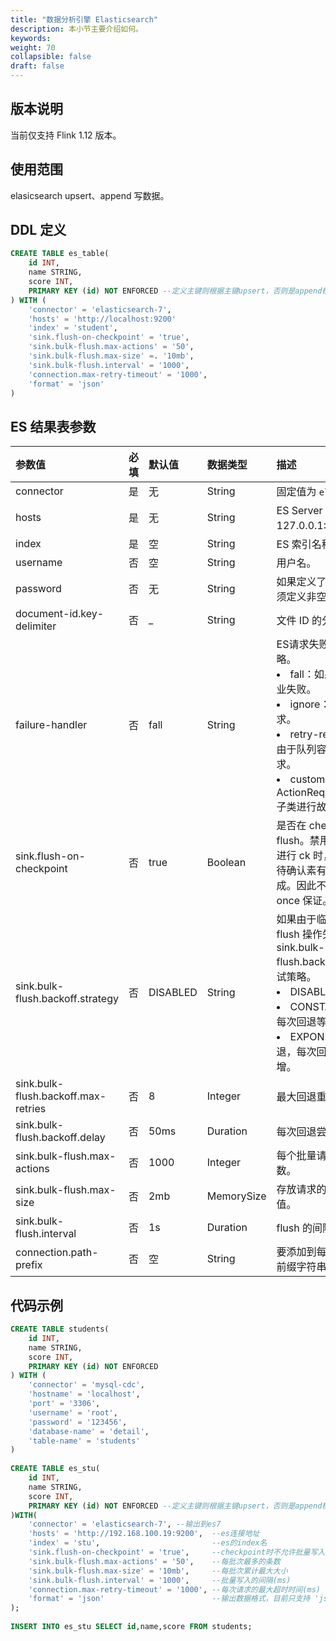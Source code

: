 ```yaml
---
title: "数据分析引擎 Elasticsearch"
description: 本小节主要介绍如何。 
keywords: 
weight: 70
collapsible: false
draft: false
---
```




## 版本说明

当前仅支持 Flink 1.12 版本。

## 使用范围

elasicsearch upsert、append 写数据。

## DDL 定义

```sql
CREATE TABLE es_table(
    id INT,
    name STRING,
    score INT,
    PRIMARY KEY (id) NOT ENFORCED --定义主键则根据主键upsert，否则是append模式
) WITH (
    'connector' = 'elasticsearch-7',
    'hosts' = 'http://localhost:9200'
    'index' = 'student',
    'sink.flush-on-checkpoint' = 'true',
    'sink.bulk-flush.max-actions' = '50',
    'sink.bulk-flush.max-size' =. '10mb',
    'sink.bulk-flush.interval' = '1000',
    'connection.max-retry-timeout' = '1000',
    'format' = 'json'
)
```

## ES 结果表参数

| 参数值                              | 必填 | 默认值   | 数据类型   | 描述                                                         |
| :---------------------------------- | :--- | :------- | :--------- | :----------------------------------------------------------- |
| connector                           | 是   | 无       | String     | 固定值为 `elasticesearch-7`。                                |
| hosts                               | 是   | 无       | String     | ES Server 地址 如：127.0.0.1:9200。                          |
| index                               | 是   | 空       | String     | ES 索引名称。                                                |
| username                            | 否   | 空       | String     | 用户名。                                                     |
| password                            | 否   | 无       | String     | 如果定义了 username，则必须定义非空的 password。             |
| document-id.key-delimiter           | 否   | _        | String     | 文件 ID 的分隔符。                                           |
| failure-handler                     | 否   | fall     | String     | ES请求失败时的故障处理策略。<li>fall：如果请求失败，则作业失败。<li>ignore：忽略失败并删除请求。<li>retry-rejected：重新添加由于队列容量满而失败的请求。<li>custom class name：使用 ActionRequestFailureHandler 子类进行故障处理。 |
| sink.flush-on-checkpoint            | 否   | true     | Boolean    | 是否在 checkpoint 时执行 flush。禁用该功能后，在 ES 进行 ck 时，connector 将不等待确认素有 pending 请求已完成。因此不会提供 atleast-once 保证。 |
| sink.bulk-flush.backoff.strategy    | 否   | DISABLED | String     | 如果由于临时请求错误导致 flush 操作失败，则设置 sink.bulk-flush.backoff.startegy 指定重试策略。<li>DISABLED：不执行重试。<li>CONSTANT：常量回退，每次回退等待时间相同。<li>EXPONENTIAL：指数回退，每次回退等待时间指数递增。 |
| sink.bulk-flush.backoff.max-retries | 否   | 8        | Integer    | 最大回退重试次数。                                           |
| sink.bulk-flush.backoff.delay       | 否   | 50ms     | Duration   | 每次回退尝试之间的延迟。                                     |
| sink.bulk-flush.max-actions         | 否   | 1000     | Integer    | 每个批量请求的最大缓冲操作数。                               |
| sink.bulk-flush.max-size            | 否   | 2mb      | MemorySize | 存放请求的缓冲区内存最大值。                                 |
| sink.bulk-flush.interval            | 否   | 1s       | Duration   | flush 的间隔。                                               |
| connection.path-prefix              | 否   | 空       | String     | 要添加到每个 REST 通信中的前缀字符串。                       |

## 代码示例

```sql
CREATE TABLE students(
    id INT,
    name STRING,
    score INT,
    PRIMARY KEY (id) NOT ENFORCED
) WITH (
    'connector' = 'mysql-cdc',
    'hostname' = 'localhost',
    'port' = '3306',
    'username' = 'root',
    'password' = '123456',
    'database-name' = 'detail',
    'table-name' = 'students'
)
 
CREATE TABLE es_stu(
    id INT,
    name STRING,
    score INT,
    PRIMARY KEY (id) NOT ENFORCED --定义主键则根据主键upsert，否则是append模式
)WITH(
    'connector' = 'elasticsearch-7', --输出到es7
    'hosts' = 'http://192.168.100.19:9200',  --es连接地址
    'index' = 'stu',                         --es的index名
    'sink.flush-on-checkpoint' = 'true',     --checkpoint时不允许批量写入
    'sink.bulk-flush.max-actions' = '50',    --每批次最多的条数
    'sink.bulk-flush.max-size' = '10mb',     --每批次累计最大大小
    'sink.bulk-flush.interval' = '1000',     --批量写入的间隔(ms)
    'connection.max-retry-timeout' = '1000', --每次请求的最大超时时间(ms)
    'format' = 'json'                        --输出数据格式，目前只支持 'json'
);
 
INSERT INTO es_stu SELECT id,name,score FROM students;
```